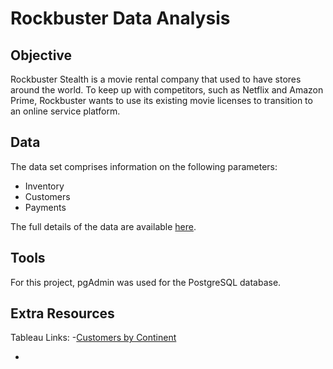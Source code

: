 # Rockbuster Data Analysis
## Objective 
Rockbuster Stealth is a movie rental company that used to have stores around the
world. To keep up with competitors, such as Netflix and Amazon Prime, Rockbuster wants to use its existing movie licenses to transition to an online service platform.
## Data 
The data set comprises information on the following parameters:
- Inventory
- Customers
- Payments

The full details of the data are available [here](https://coach-courses-us.s3.amazonaws.com/exercises/1054/62982/3fe3568293b6193da8bd91c37123d045/Data-Dictionary.pdf).
## Tools
For this project, pgAdmin was used for the PostgreSQL database.
## Extra Resources
Tableau Links:
-[Customers by Continent](https://public.tableau.com/app/profile/suzan.diab/viz/RockbusterCustomersbyContinent/Sheet2?publish=yes) 

- 

